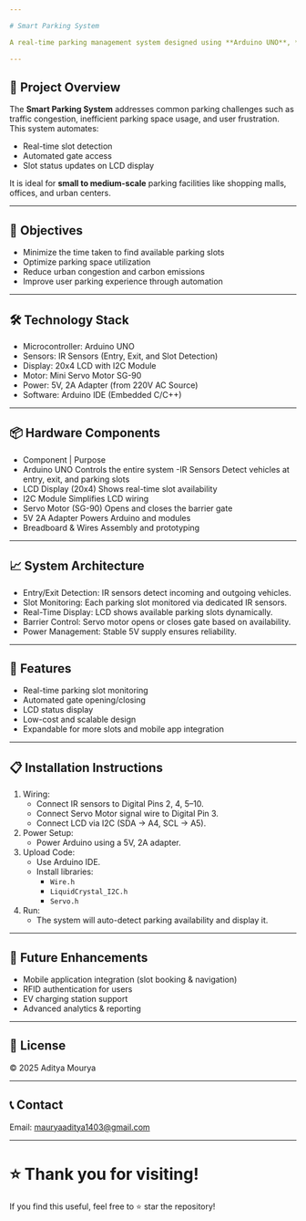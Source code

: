```yaml
---

# Smart Parking System

A real-time parking management system designed using **Arduino UNO**, **IR sensors**, **LCD Display with I2C module**, and **Servo motor**. It detects parking slot occupancy, automates gate control, and displays availability status, helping drivers find parking slots faster and reducing urban traffic congestion.

---
```


## 📜 Project Overview

The **Smart Parking System** addresses common parking challenges such as traffic congestion, inefficient parking space usage, and user frustration.  
This system automates:
- Real-time slot detection
- Automated gate access
- Slot status updates on LCD display

It is ideal for **small to medium-scale** parking facilities like shopping malls, offices, and urban centers.

---

## 🎯 Objectives

- Minimize the time taken to find available parking slots
- Optimize parking space utilization
- Reduce urban congestion and carbon emissions
- Improve user parking experience through automation

---

## 🛠️ Technology Stack

- Microcontroller: Arduino UNO
- Sensors: IR Sensors (Entry, Exit, and Slot Detection)
- Display: 20x4 LCD with I2C Module
- Motor: Mini Servo Motor SG-90
- Power: 5V, 2A Adapter (from 220V AC Source)
- Software: Arduino IDE (Embedded C/C++)

---

## 📦 Hardware Components

- Component       |        Purpose 
- Arduino UNO             Controls the entire system 
-IR Sensors              Detect vehicles at entry, exit, and parking slots 
- LCD Display (20x4)      Shows real-time slot availability 
- I2C Module              Simplifies LCD wiring 
- Servo Motor (SG-90)     Opens and closes the barrier gate 
- 5V 2A Adapter           Powers Arduino and modules 
- Breadboard & Wires      Assembly and prototyping 

---

## 📈 System Architecture

- Entry/Exit Detection: IR sensors detect incoming and outgoing vehicles.
- Slot Monitoring: Each parking slot monitored via dedicated IR sensors.
- Real-Time Display: LCD shows available parking slots dynamically.
- Barrier Control: Servo motor opens or closes gate based on availability.
- Power Management: Stable 5V supply ensures reliability.

---

## 🧩 Features

- Real-time parking slot monitoring
- Automated gate opening/closing
- LCD status display
- Low-cost and scalable design
- Expandable for more slots and mobile app integration

---

## 📋 Installation Instructions

1. Wiring:
    - Connect IR sensors to Digital Pins 2, 4, 5–10.
    - Connect Servo Motor signal wire to Digital Pin 3.
    - Connect LCD via I2C (SDA → A4, SCL → A5).
2. Power Setup:
    - Power Arduino using a 5V, 2A adapter.
3. Upload Code:
    - Use Arduino IDE.
    - Install libraries:
        - `Wire.h`
        - `LiquidCrystal_I2C.h`
        - `Servo.h`
4. Run:
    - The system will auto-detect parking availability and display it.

---

## 🚀 Future Enhancements

- Mobile application integration (slot booking & navigation)
- RFID authentication for users
- EV charging station support
- Advanced analytics & reporting

---

## 📑 License
  
© 2025 Aditya Mourya

---

## 📞 Contact
Email: mauryaaditya1403@gmail.com

---

# ⭐ Thank you for visiting!  
If you find this useful, feel free to ⭐ star the repository!
